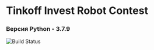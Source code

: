 # Tinkoff Invest Robot Contest

### Версия Python - 3.7.9

![Build Status](https://github.com/hax2000/Tinkoff-Invest-Robot-Contest/actions/workflows/linter.yml/badge.svg?branch=master)